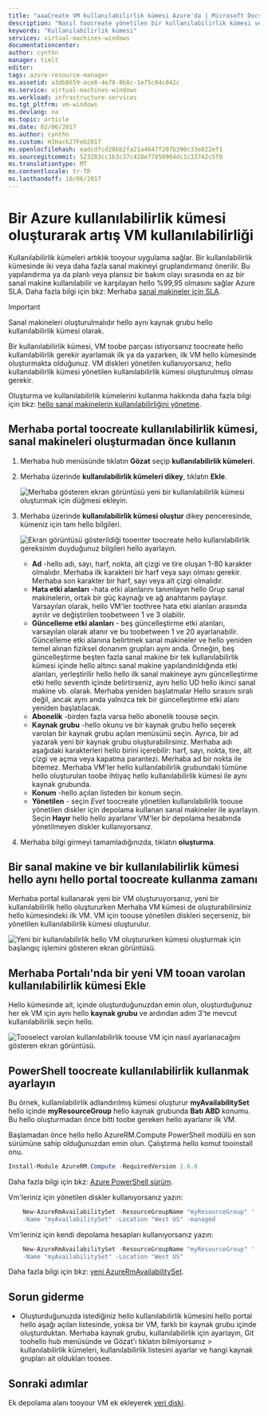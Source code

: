 ```yaml
---
title: "aaaCreate VM kullanılabilirlik kümesi Azure'da | Microsoft Docs"
description: "Nasıl toocreate yönetilen bir kullanılabilirlik kümesi veya yönetilmeyen kullanılabilirlik Azure PowerShell kullanarak, sanal makineleriniz için ayarlamak veya portal hello Resource Manager dağıtım modelinde hello öğrenin."
keywords: "Kullanılabilirlik kümesi"
services: virtual-machines-windows
documentationcenter: 
author: cynthn
manager: timlt
editor: 
tags: azure-resource-manager
ms.assetid: a3db8659-ace8-4e78-8b8c-1e75c04c042c
ms.service: virtual-machines-windows
ms.workload: infrastructure-services
ms.tgt_pltfrm: vm-windows
ms.devlang: na
ms.topic: article
ms.date: 02/06/2017
ms.author: cynthn
ms.custom: H1Hack27Feb2017
ms.openlocfilehash: eadcdfcd28bb2fa21a4647f207b390c33e022ef1
ms.sourcegitcommit: 523283cc1b3c37c428e77850964dc1c33742c5f0
ms.translationtype: MT
ms.contentlocale: tr-TR
ms.lasthandoff: 10/06/2017
---
```

# <a name="increase-vm-availability-by-creating-an-azure-availability-set"></a>Bir Azure kullanılabilirlik kümesi oluşturarak artış VM kullanılabilirliği 
Kullanılabilirlik kümeleri artıklık tooyour uygulama sağlar. Bir kullanılabilirlik kümesinde iki veya daha fazla sanal makineyi gruplandırmanız önerilir. Bu yapılandırma ya da planlı veya plansız bir bakım olayı sırasında en az bir sanal makine kullanılabilir ve karşılayan hello %99,95 olmasını sağlar Azure SLA. Daha fazla bilgi için bkz: Merhaba [sanal makineler için SLA](https://azure.microsoft.com/support/legal/sla/virtual-machines/).

> [!IMPORTANT]
> Sanal makineleri oluşturulmalıdır hello aynı kaynak grubu hello kullanılabilirlik kümesi olarak.
> 

Bir kullanılabilirlik kümesi, VM toobe parçası istiyorsanız toocreate hello kullanılabilirlik gerekir ayarlamak ilk ya da yazarken, ilk VM hello kümesinde oluşturmakta olduğunuz. VM diskleri yönetilen kullanıyorsanız, hello kullanılabilirlik kümesi yönetilen kullanılabilirlik kümesi oluşturulmuş olması gerekir.

Oluşturma ve kullanılabilirlik kümelerini kullanma hakkında daha fazla bilgi için bkz: [hello sanal makinelerin kullanılabilirliğini yönetme](manage-availability.md?toc=%2fazure%2fvirtual-machines%2fwindows%2ftoc.json).

## <a name="use-hello-portal-toocreate-an-availability-set-before-creating-your-vms"></a>Merhaba portal toocreate kullanılabilirlik kümesi, sanal makineleri oluşturmadan önce kullanın
1. Merhaba hub menüsünde tıklatın **Gözat** seçip **kullanılabilirlik kümeleri**.
2. Merhaba üzerinde **kullanılabilirlik kümeleri dikey**, tıklatın **Ekle**.
   
    ![Merhaba gösteren ekran görüntüsü yeni bir kullanılabilirlik kümesi oluşturmak için düğmesi ekleyin.](./media/create-availability-set/add-availability-set.png)
3. Merhaba üzerinde **kullanılabilirlik kümesi oluştur** dikey penceresinde, kümeniz için tam hello bilgileri.
   
    ![Ekran görüntüsü gösterildiği tooenter toocreate hello kullanılabilirlik gereksinim duyduğunuz bilgileri hello ayarlayın.](./media/create-availability-set/create-availability-set.png)
   
   * **Ad** -hello adı, sayı, harf, nokta, alt çizgi ve tire oluşan 1-80 karakter olmalıdır. Merhaba ilk karakteri bir harf veya sayı olması gerekir. Merhaba son karakter bir harf, sayı veya alt çizgi olmalıdır.
   * **Hata etki alanları** -hata etki alanlarını tanımlayın hello Grup sanal makinelerin, ortak bir güç kaynağı ve ağ anahtarını paylaşır. Varsayılan olarak, hello VM'ler toothree hata etki alanları arasında ayrılır ve değiştirilen toobetween 1 ve 3 olabilir.
   * **Güncelleme etki alanları** - beş güncelleştirme etki alanları, varsayılan olarak atanır ve bu toobetween 1 ve 20 ayarlanabilir. Güncelleme etki alanına belirtmek sanal makineler ve hello yeniden temel alınan fiziksel donanım grupları aynı anda. Örneğin, beş güncelleştirme beşten fazla sanal makine bir tek kullanılabilirlik kümesi içinde hello altıncı sanal makine yapılandırıldığında etki alanları, yerleştirilir hello hello ilk sanal makineye aynı güncelleştirme etki hello seventh içinde belirtirseniz, aynı hello UD hello ikinci sanal makine vb. olarak. Merhaba yeniden başlatmalar Hello sırasını sıralı değil, ancak aynı anda yalnızca tek bir güncelleştirme etki alanı yeniden başlatılacak.
   * **Abonelik** -birden fazla varsa hello abonelik toouse seçin.
   * **Kaynak grubu** -hello okunu ve bir kaynak grubu hello seçerek varolan bir kaynak grubu açılan menüsünü seçin. Ayrıca, bir ad yazarak yeni bir kaynak grubu oluşturabilirsiniz. Merhaba adı aşağıdaki karakterleri hello birini içerebilir: harf, sayı, nokta, tire, alt çizgi ve açma veya kapatma parantezi. Merhaba ad bir nokta ile bitemez. Merhaba VM'ler hello kullanılabilirlik grubundaki tümüne hello oluşturulan toobe ihtiyaç hello kullanılabilirlik kümesi ile aynı kaynak grubunda.
   * **Konum** -hello açılan listeden bir konum seçin.
   * **Yönetilen** - seçin *Evet* toocreate yönetilen kullanılabilirlik toouse yönetilen diskler için depolama kullanan sanal makineler ile ayarlayın. Seçin **Hayır** hello hello ayarlanır VM'ler bir depolama hesabında yönetilmeyen diskler kullanıyorsanız.
   
4. Merhaba bilgi girmeyi tamamladığınızda, tıklatın **oluşturma**. 

## <a name="use-hello-portal-toocreate-a-virtual-machine-and-an-availability-set-at-hello-same-time"></a>Bir sanal makine ve bir kullanılabilirlik kümesi hello aynı hello portal toocreate kullanma zamanı
Merhaba portal kullanarak yeni bir VM oluşturuyorsanız, yeni bir kullanılabilirlik hello oluştururken Merhaba VM kümesi de oluşturabilirsiniz hello kümesindeki ilk VM. VM için toouse yönetilen diskleri seçerseniz, bir yönetilen kullanılabilirlik kümesi oluşturulur.

![Yeni bir kullanılabilirlik hello VM oluştururken kümesi oluşturmak için başlangıç işlemini gösteren ekran görüntüsü.](./media/create-availability-set/new-vm-avail-set.png)

## <a name="add-a-new-vm-tooan-existing-availability-set-in-hello-portal"></a>Merhaba Portalı'nda bir yeni VM tooan varolan kullanılabilirlik kümesi Ekle
Hello kümesinde ait, içinde oluşturduğunuzdan emin olun, oluşturduğunuz her ek VM için aynı hello **kaynak grubu** ve ardından adım 3'te mevcut kullanılabilirlik seçin hello. 

![Tooselect varolan kullanılabilirlik toouse VM için nasıl ayarlanacağını gösteren ekran görüntüsü.](./media/create-availability-set/add-vm-to-set.png)

## <a name="use-powershell-toocreate-an-availability-set"></a>PowerShell toocreate kullanılabilirlik kullanmak ayarlayın
Bu örnek, kullanılabilirlik adlandırılmış kümesi oluşturur **myAvailabilitySet** hello içinde **myResourceGroup** hello kaynak grubunda **Batı ABD** konumu. Bu hello oluşturmadan önce bitti toobe gereken hello ayarlanır ilk VM.

Başlamadan önce hello hello AzureRM.Compute PowerShell modülü en son sürümüne sahip olduğunuzdan emin olun. Çalıştırma hello komut tooinstall onu.

```powershell
Install-Module AzureRM.Compute -RequiredVersion 2.6.0
```
Daha fazla bilgi için bkz: [Azure PowerShell sürüm](/powershell/azure/overview).


Vm'leriniz için yönetilen diskler kullanıyorsanız yazın:

```powershell
    New-AzureRmAvailabilitySet -ResourceGroupName "myResourceGroup" '
    -Name "myAvailabilitySet" -Location "West US" -managed
```

Vm'leriniz için kendi depolama hesapları kullanıyorsanız yazın:

```powershell
    New-AzureRmAvailabilitySet -ResourceGroupName "myResourceGroup" '
    -Name "myAvailabilitySet" -Location "West US" 
```

Daha fazla bilgi için bkz: [yeni AzureRmAvailabilitySet](/powershell/module/azurerm.compute/new-azurermavailabilityset).

## <a name="troubleshooting"></a>Sorun giderme
* Oluşturduğunuzda istediğiniz hello kullanılabilirlik kümesini hello portal hello aşağı açılan listesinde, yoksa bir VM, farklı bir kaynak grubu içinde oluşturduktan. Merhaba kaynak grubu, kullanılabilirlik için ayarlayın, Git toohello hub menüsünde ve Gözat'ı tıklatın bilmiyorsanız > kullanılabilirlik kümeleri, kullanılabilirlik listesini ayarlar ve hangi kaynak grupları ait oldukları toosee.

## <a name="next-steps"></a>Sonraki adımlar
Ek depolama alanı tooyour VM ek ekleyerek [veri diski](attach-disk-portal.md?toc=%2fazure%2fvirtual-machines%2fwindows%2ftoc.json).

